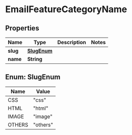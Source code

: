 

# EmailFeatureCategoryName


## Properties

| Name | Type | Description | Notes |
|------------ | ------------- | ------------- | -------------|
|**slug** | [**SlugEnum**](#SlugEnum) |  |  |
|**name** | **String** |  |  |



## Enum: SlugEnum

| Name | Value |
|---- | -----|
| CSS | &quot;css&quot; |
| HTML | &quot;html&quot; |
| IMAGE | &quot;image&quot; |
| OTHERS | &quot;others&quot; |



